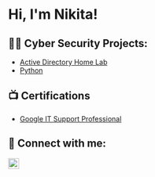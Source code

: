<h1>Hi, I'm Nikita! <br/><a href="https://github.com/NikitaK-20"></a> <a href="https://www.linkedin.com/in/nikita-k-663293120/"></a></h1>

<h2>👨‍💻 Cyber Security Projects:</h2>

- [Active Directory Home Lab](https://github.com/joshmadakor1/Package-Delivery-Pathfinding-Algorithm)
- [Python](https://github.com/joshmadakor1/Package-Delivery-Pathfinding-Algorithm)

<h2>📺 Certifications</h2>

- [Google IT Support Professional](https://www.youtube.com/watch?v=a83ASGn_V_s)


<h2> 🤳 Connect with me:</h2>

[<img align="left" alt="NikitaK | LinkedIn" width="22px" src="https://cdn.jsdelivr.net/npm/simple-icons@v3/icons/linkedin.svg" />][linkedin]

[linkedin]: https://www.linkedin.com/in/nikita-k-663293120/

<!--
**NikitaK-20/NikitaK-20** is a ✨ _special_ ✨ repository because its `README.md` (this file) appears on your GitHub profile.

Here are some ideas to get you started:

- 🔭 I’m currently working on ...
- 🌱 I’m currently learning ...
- 👯 I’m looking to collaborate on ...
- 🤔 I’m looking for help with ...
- 💬 Ask me about ...
- 📫 How to reach me: ...
- 😄 Pronouns: ...
- ⚡ Fun fact: ...
-->
